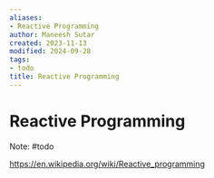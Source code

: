 ```yaml
---
aliases:
- Reactive Programming
author: Maneesh Sutar
created: 2023-11-13
modified: 2024-09-28
tags:
- todo
title: Reactive Programming
---
```


# Reactive Programming

Note: #todo

<https://en.wikipedia.org/wiki/Reactive_programming>
